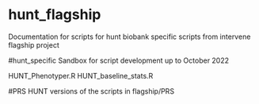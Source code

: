 # hunt_flagship
Documentation for scripts for hunt biobank specific scripts from intervene flagship project


#hunt_specific
Sandbox for script development up to October 2022

HUNT_Phenotyper.R
HUNT_baseline_stats.R

#PRS
HUNT versions of the scripts in flagship/PRS